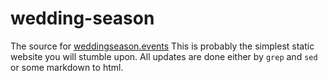# wedding-season
The source for [weddingseason.events](http://weddingseason.events?utm_source=github)
This is probably the simplest static website you will stumble upon. All updates are done either by ``grep`` and ``sed`` or some markdown to html.
